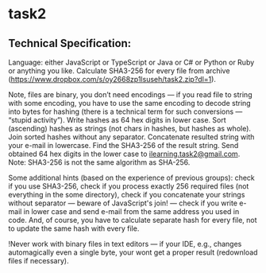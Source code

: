 # task2

## Technical Specification:

Language: either JavaScript or TypeScript or Java or C# or Python or Ruby or anything you like.
Calculate SHA3-256 for every file from archive (https://www.dropbox.com/s/oy2668zp1lsuseh/task2.zip?dl=1).

Note, files are binary, you don’t need encodings — if you read file to string with some encoding, you have to use the same encoding to decode string into bytes for hashing (there is a technical term for such conversions — “stupid activity”).
Write hashes as 64 hex digits in lower case.
Sort (ascending) hashes as strings (not chars in hashes, but hashes as whole).
Join sorted hashes without any separator.
Concatenate resulted string with your e-mail in lowercase.
Find the SHA3-256 of the result string.
Send obtained 64 hex digits in the lower case to ilearning.task2@gmail.com.
Note: SHA3-256 is not the same algorithm as SHA-256.

Some additional hints (based on the experience of previous groups): check if you use SHA3-256, check if you process exactly 256 required files (not everything in the some directory), check if you concatenate your strings without separator — beware of JavaScript's join! — check if you write e-mail in lower case and send e-mail from the same address you used in code. And, of course, you have to calculate separate hash for every file, not to update the same hash with every file.

!Never work with binary files in text editors — if your IDE, e.g., changes automagically even a single byte, your wont get a proper result (redownload files if necessary).
